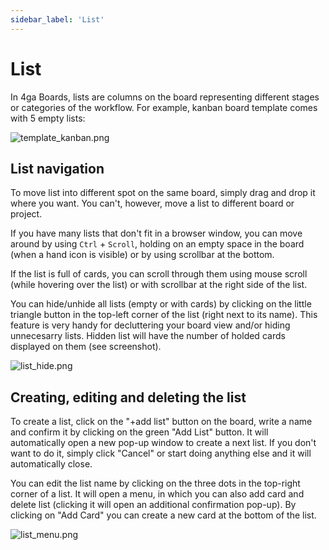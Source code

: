 ```yaml
---
sidebar_label: 'List'
---
```


# List
In 4ga Boards, lists are columns on the board representing different stages or categories of the workflow. For example, kanban board template comes with 5 empty lists:

![template_kanban.png](/img/boardkanban_en.png)

## List navigation
To move list into different spot on the same board, simply drag and drop it where you want. You can't, however, move a list to different board or project.

If you have many lists that don't fit in a browser window, you can move around by using `Ctrl` + `Scroll`, holding on an empty space in the board (when a hand icon is visible) or by using scrollbar at the bottom.

If the list is full of cards, you can scroll through them using mouse scroll (while hovering over the list) or with scrollbar at the right side of the list.

You can hide/unhide all lists (empty or with cards) by clicking on the little triangle button in the top-left corner of the list (right next to its name). This feature is very handy for decluttering your board view and/or hiding unnecesarry lists. Hidden list will have the number of holded cards displayed on them (see screenshot).

![list_hide.png](/img/listhide_en.png)

## Creating, editing and deleting the list
To create a list, click on the "+add list" button on the board, write a name and confirm it by clicking on the green "Add List" button. It will automatically open a new pop-up window to create a next list. If you don't want to do it, simply click "Cancel" or start doing anything else and it will automatically close.

You can edit the list name by clicking on the three dots in the top-right corner of a list. It will open a menu, in which you can also add card and delete list (clicking it will open an additional confirmation pop-up). By clicking on "Add Card" you can create a new card at the bottom of the list.

![list_menu.png](/img/listmenu_en.png)
